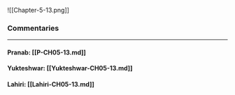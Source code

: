 ![[Chapter-5-13.png]]

### Commentaries

---

#### Pranab: [[P-CH05-13.md]]

#### Yukteshwar: [[Yukteshwar-CH05-13.md]]

#### Lahiri: [[Lahiri-CH05-13.md]]
